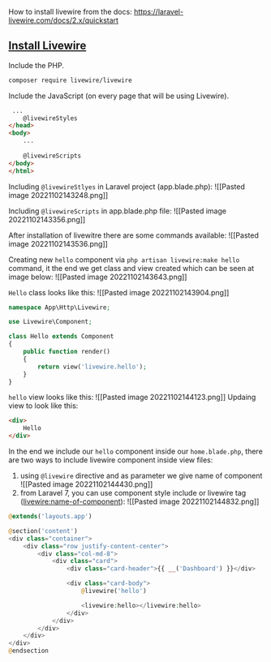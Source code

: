 How to install livewire from the docs: https://laravel-livewire.com/docs/2.x/quickstart

## [Install Livewire](https://laravel-livewire.com/docs/2.x/quickstart#install-livewire)

Include the PHP.

```bash
composer require livewire/livewire
```

Include the JavaScript (on every page that will be using Livewire).

```html
 ...
    @livewireStyles
</head>
<body>
    ...
 
    @livewireScripts
</body>
</html>
```

Including `@livewireStlyes` in Laravel project (app.blade.php):
![[Pasted image 20221102143248.png]]

Including `@livewireScripts` in app.blade.php file: 
![[Pasted image 20221102143356.png]]

After installation of livewitre there are some commands available:
![[Pasted image 20221102143536.png]]

Creating new `hello` component via `php artisan livewire:make hello` command, it the end we get class and view created which can be seen at image below:
![[Pasted image 20221102143643.png]]

`Hello` class looks like this:
![[Pasted image 20221102143904.png]]
```php
namespace App\Http\Livewire;

use Livewire\Component;

class Hello extends Component
{
    public function render()
    {
        return view('livewire.hello');
    }
}
```

`hello` view looks like this:
![[Pasted image 20221102144123.png]]
Updaing view to look like this:
```html
<div>
    Hello
</div>
```

In the end we include our `hello` component inside our `home.blade.php`, there are two ways to include livewire component inside view files: 
1. using `@livewire`  directive and as parameter we give name of component
![[Pasted image 20221102144430.png]]
2. from Laravel 7, you can use component style include or livewire tag (<livewire:name-of-component>):
![[Pasted image 20221102144832.png]]

```php
@extends('layouts.app')

@section('content')
<div class="container">
    <div class="row justify-content-center">
        <div class="col-md-8">
            <div class="card">
                <div class="card-header">{{ __('Dashboard') }}</div>

                <div class="card-body">
                    @livewire('hello')

	                <livewire:hello></livewire:hello>
                </div>
            </div>
        </div>
    </div>
</div>
@endsection
```